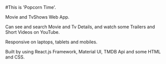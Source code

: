#This is 'Popcorn Time'.

Movie and TvShows Web App.

Can see and search Movie and Tv Details, and watch some Trailers and Short Videos on YouTube.

Responsive on laptops, tablets and mobiles.

Built by using React.js Framework, Material UI, TMDB Api and some HTML and CSS.

